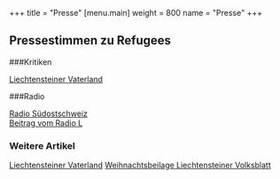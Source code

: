 +++
title = "Presse"
[menu.main]
weight = 800
name = "Presse"
+++
## Pressestimmen zu Refugees

###Kritiken

<a href="/VaterlandKritik.pdf"> Liechtensteiner Vaterland </a>


###Radio

<a href="/RadioGrischna.MP3"> Radio Südostschweiz </a><br/>
<a href="/RadioLRefugees.MP3"> Beitrag vom Radio L </a>

### Weitere Artikel

<a href="/vaterland.pdf">Liechtensteiner Vaterland</a>
<a href="/Weihnachten-16.pdf"> Weihnachtsbeilage Liechtensteiner Volksblatt</a>






